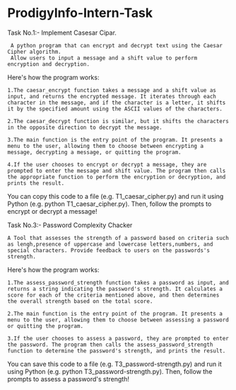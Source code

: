 
# ProdigyInfo-Intern-Task
 
Task No.1:- Implement Casesar Cipar.

     A python program that can encrypt and decrypt text using the Caesar Cipher algorithm.
     Allow users to input a message and a shift value to perform encryption and decryption.

Here's how the program works:

    1.The caesar_encrypt function takes a message and a shift value as input, and returns the encrypted message. It iterates through each character in the message, and if the character is a letter, it shifts it by the specified amount using the ASCII values of the characters.

    2.The caesar_decrypt function is similar, but it shifts the characters in the opposite direction to decrypt the message.

    3.The main function is the entry point of the program. It presents a menu to the user, allowing them to choose between encrypting a message, decrypting a message, or quitting the program.

    4.If the user chooses to encrypt or decrypt a message, they are prompted to enter the message and shift value. The program then calls the appropriate function to perform the encryption or decryption, and prints the result.

You can copy this code to a file (e.g. T1_caesar_cipher.py) and run it using Python (e.g. python T1_caesar_cipher.py). Then, follow the prompts to encrypt or decrypt a message!


Task No.3:- Password Complexity Chacker 

    A Tool that assesses the strength of a password based on criteria such as lengh,presence of uppercase and lowercase letters,numbers, and special characters. Provide feedback to users on the passwords's strength.

Here's how the program works:

    1.The assess_password_strength function takes a password as input, and returns a string indicating the password's strength. It calculates a score for each of the criteria mentioned above, and then determines the overall strength based on the total score.

    2.The main function is the entry point of the program. It presents a menu to the user, allowing them to choose between assessing a password or quitting the program.
    
    3.If the user chooses to assess a password, they are prompted to enter the password. The program then calls the assess_password_strength function to determine the password's strength, and prints the result.

You can save this code to a file (e.g. T3_password-strength.py) and run it using Python (e.g. python T3_password-strength.py). Then, follow the prompts to assess a password's strength!
